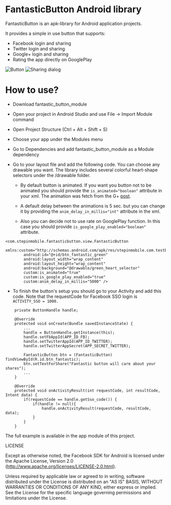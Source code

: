 FantasticButton Android library
=====

FantasticButton is an apk-library for Android application projects.

It provides a simple in use button that supports:
- Facebook login and sharing
- Twitter login and sharing
- Google+ login and sharing
- Rating the app directly on GooglePlay

![](https://dl.dropboxusercontent.com/u/18433348/fantastic_btn_1.png "Button")
![](https://dl.dropboxusercontent.com/u/18433348/fantastic_btn_dlg.png "Sharing dialog")

# How to use?

- Download fantastic_button_module
- Open your project in Android Studio and use File -> Import Module command
- Open Project Structure (Ctrl + Alt + Shift + S)
- Choose your app under the Modules menu
- Go to Dependencies and add fantastic_button_module as a Module dependency

- Go to your layout file and add the following code. You can choose any drawable you want.
The library includes several colorful heart-shape selectors under the /drawable folder.

  * By default button is animated. If you want you button not to be animated you should provide the ```is_animated="boolean"``` attribute in your xml. 
The animation was fetch from the G+ [post](https://plus.google.com/+CyrilMottier/posts/FABaJhRMCuy).

  * A default delay between the animations is 5 sec. but you can change it by providing
the ```anim_delay_in_millis="int"``` attribute in the xml.

  * Also you can decide not to use rate on GooglePlay function. In this case you should
provide ``` is_google_play_enabled="boolean" ``` attribute.

```android
<com.stepinmobile.fantasticbutton.view.FantasticButton
        xmlns:custom="http://schemas.android.com/apk/res/stepinmobile.com.testbutton"
        android:id="@+id/btn_fantastic_green"
        android:layout_width="wrap_content"
        android:layout_height="wrap_content"
        android:background="@drawable/green_heart_selector"
        custom:is_animated="true"
        custom:is_google_play_enabled="true"
        custom:anim_delay_in_millis="5000" />
```

- To finish the button's setup you should go to your Activity and add this code. Note that
the requestCode for Facebook SSO login is ``` ACTIVITY_SSO = 1000.```

```android
	private ButtonHandle handle;

	@Override
    protected void onCreate(Bundle savedInstanceState) {
    	...
		handle = ButtonHandle.getInstance(this);
        handle.setFbAppId(APP_ID_FB);
        handle.setTwitterAppId(APP_ID_TWITTER);
        handle.setTwitterAppSecret(APP_SECRET_TWITTER);

        FantasticButton btn = (FantasticButton) findViewById(R.id.btn_fantastic);
        btn.setTextForShare("Fantastic button will care about your shares");
        ...
    }

    @Override
    protected void onActivityResult(int requestCode, int resultCode, Intent data) {
        if(requestCode == handle.getSso_code()) {
            if(handle != null){
                handle.onActivityResult(requestCode, resultCode, data);
            }
        }
    }
```
The full example is available in the app module of this project.

LICENSE

Except as otherwise noted, the Facebook SDK for Android is licensed under the Apache License, Version 2.0 (http://www.apache.org/licenses/LICENSE-2.0.html).

Unless required by applicable law or agreed to in writing, software distributed under the License is distributed on an "AS IS" BASIS, WITHOUT WARRANTIES OR CONDITIONS OF ANY KIND, either express or implied.  See the License for the specific language governing permissions and limitations under the License.
